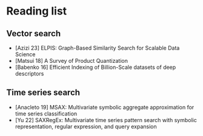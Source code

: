 # Reading list

## Vector search
- [Azizi 23] ELPIS: Graph-Based Similarity Search for Scalable Data Science
- [Matsui 18] A Survey of Product Quantization
- [Babenko 16] Efficient Indexing of Billion-Scale datasets of deep descriptors

## Time series search
- [Anacleto 19] MSAX: Multivariate symbolic aggregate approximation for time series classification
- [Yu 22] SAXRegEx: Multivariate time series pattern search with symbolic representation, regular expression, and query expansion